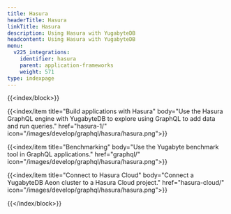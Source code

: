 ```yaml
---
title: Hasura
headerTitle: Hasura
linkTitle: Hasura
description: Using Hasura with YugabyteDB
headcontent: Using Hasura with YugabyteDB
menu:
  v225_integrations:
    identifier: hasura
    parent: application-frameworks
    weight: 571
type: indexpage
---
```


{{<index/block>}}

  {{<index/item
    title="Build applications with Hasura"
    body="Use the Hasura GraphQL engine with YugabyteDB to explore using GraphQL to add data and run queries."
    href="hasura-1/"
    icon="/images/develop/graphql/hasura/hasura.png">}}

  {{<index/item
    title="Benchmarking"
    body="Use the Yugabyte benchmark tool in GraphQL applications."
    href="graphql/"
    icon="/images/develop/graphql/hasura/hasura.png">}}

  {{<index/item
    title="Connect to Hasura Cloud"
    body="Connect a YugabyteDB Aeon cluster to a Hasura Cloud project."
    href="hasura-cloud/"
    icon="/images/develop/graphql/hasura/hasura.png">}}

{{</index/block>}}
